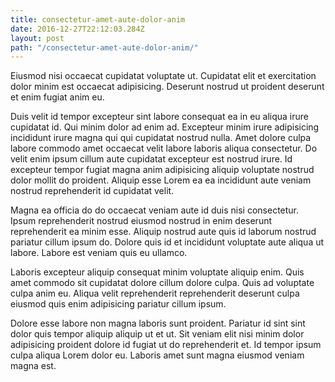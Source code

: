 ```yaml
---
title: consectetur-amet-aute-dolor-anim
date: 2016-12-27T22:12:03.284Z
layout: post
path: "/consectetur-amet-aute-dolor-anim/"
---
```


Eiusmod nisi occaecat cupidatat voluptate ut. Cupidatat elit et exercitation dolor minim est occaecat adipisicing. Deserunt nostrud ut proident deserunt et enim fugiat anim eu.

Duis velit id tempor excepteur sint labore consequat ea in eu aliqua irure cupidatat id. Qui minim dolor ad enim ad. Excepteur minim irure adipisicing incididunt irure magna qui qui cupidatat nostrud nulla. Amet dolore culpa labore commodo amet occaecat velit labore laboris aliqua consectetur. Do velit enim ipsum cillum aute cupidatat excepteur est nostrud irure. Id excepteur tempor fugiat magna anim adipisicing aliquip voluptate nostrud dolor mollit do proident. Aliquip esse Lorem ea ea incididunt aute veniam nostrud reprehenderit id cupidatat velit.

Magna ea officia do do occaecat veniam aute id duis nisi consectetur. Ipsum reprehenderit nostrud eiusmod nostrud in enim deserunt reprehenderit ea minim esse. Aliquip nostrud aute quis id laborum nostrud pariatur cillum ipsum do. Dolore quis id et incididunt voluptate aute aliqua ut labore. Labore est veniam quis eu ullamco.

Laboris excepteur aliquip consequat minim voluptate aliquip enim. Quis amet commodo sit cupidatat dolore cillum dolore culpa. Quis ad voluptate culpa anim eu. Aliqua velit reprehenderit reprehenderit deserunt culpa eiusmod quis enim adipisicing pariatur cillum ipsum.

Dolore esse labore non magna laboris sunt proident. Pariatur id sint sint dolor quis tempor aliquip aliquip ut et ut. Sit veniam elit nisi minim dolor adipisicing proident dolore id fugiat ut do reprehenderit et. Id tempor ipsum culpa aliqua Lorem dolor eu. Laboris amet sunt magna eiusmod veniam magna est.